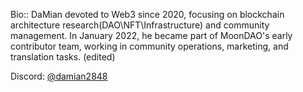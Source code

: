 Bio:: DaMian devoted to Web3 since 2020, focusing on blockchain architecture research(DAO\NFT\Infrastructure) and community management. In January 2022, he became part of MoonDAO's early contributor team, working in community operations, marketing, and translation tasks. (edited)

Discord: [@damian2848](https://discord.com/users/905152482559270952)